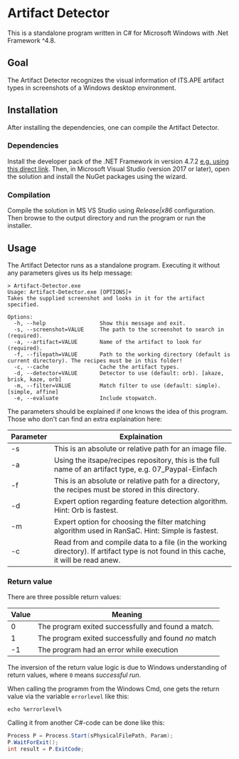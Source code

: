 # Artifact Detector

This is a standalone program written in C# for Microsoft Windows with .Net Framework ^4.8.

## Goal

The Artifact Detector recognizes the visual information of ITS.APE artifact types in screenshots of a Windows desktop environment.

## Installation

After installing the dependencies, one can compile the Artifact Detector.

### Dependencies

Install the developer pack of the .NET Framework in version 4.7.2 [e.g. using this direct link](https://dotnet.microsoft.com/download/thank-you/net472-developer-pack).
Then, in Microsoft Visual Studio (version 2017 or later), open the solution and install the NuGet packages using the wizard.

### Compilation

Compile the solution in MS VS Studio using *Release|x86* configuration. Then browse to the output directory and run the program or run the installer.

## Usage

The Artifact Detector runs as a standalone program. Executing it without any parameters gives us its help message:
```Batchfile
> Artifact-Detector.exe
Usage: Artifact-Detector.exe [OPTIONS]+
Takes the supplied screenshot and looks in it for the artifact specified.

Options:
  -h, --help                 Show this message and exit.
  -s, --screenshot=VALUE     The path to the screenshot to search in (required).
  -a, --artifact=VALUE       Name of the artifact to look for (required).
  -f, --filepath=VALUE       Path to the working directory (default is current directory). The recipes must be in this folder!
  -c, --cache                Cache the artifact types.
  -d, --detector=VALUE       Detector to use (default: orb). [akaze, brisk, kaze, orb]
  -m, --filter=VALUE         Match filter to use (default: simple). [simple, affine]
  -e, --evaluate             Include stopwatch.
```

The parameters should be explained if one knows the idea of this program. Those who don't can find an extra explaination here:

Parameter | Explaination
----------|-------------
-s | This is an absolute or relative path for an image file.
-a | Using the itsape/recipes repository, this is the full name of an artifact type, e.g. 07_Paypal-Einfach
-f | This is an absolute or relative path for a directory, the recipes must be stored in this directory.
-d | Expert option regarding feature detection algorithm. Hint: Orb is fastest.
-m | Expert option for choosing the filter matching algorithm used in RanSaC. Hint: Simple is fastest.
-c | Read from and compile data to a file (in the working directory). If artifact type is not found in this cache, it will be read anew.

### Return value

There are three possible return values:

Value | Meaning
------|--------
0 | The program exited successfully and found a match.
1 | The program exited successfully and found *no* match
-1 | The program had an error while execution

The inversion of the return value logic is due to Windows understanding of return values, where `0` means *successful run*.

When calling the programm from the Windows Cmd, one gets the return value via the variable `errorlevel` like this:
```Batchfile
echo %errorlevel%
```

Calling it from another C#-code can be done like this:
```C#
Process P = Process.Start(sPhysicalFilePath, Param);
P.WaitForExit();
int result = P.ExitCode;
```
